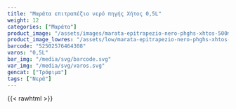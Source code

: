 ```yaml
---
title: "Μαράτα επιτραπέζιο νερό πηγής Χήτος 0,5L"
weight: 12
categories: ["Μαράτα"]
product_image: "/assets/images/marata-epitrapezio-nero-phghs-xhtos-500ml.jpg"
product_image_lowres: "/assets/low/marata-epitrapezio-nero-phghs-xhtos-500ml.jpg"
barcode: "52502576464308"
varos: "0,5L"
bar_img: "/media/svg/barcode.svg"
var_img: "/media/svg/varos.svg"
gencat: ["Τρόφιμα"]
tags: ["Νερά"]
---
```

{{< rawhtml >}}
        <style>
            #list1 {
                width: 50%;
                float: left;
                border-right: 1px solid #fff;
                box-sizing: border-box
            }

            #list2 {
                width: 50%;
                float: right
            }

            #list1in {
                padding: 10px;
                background: #eee;
                border-top: 1px solid #fff
            }
        </style>
<div class="sload259">
    <div class="product">
        <div id="sistatika">Συστατικά:</div>
        <div class="alltext">Επιτραπέζιο νερό. Εμφιαλώνεται στην πηγή ΧΗΤΟΣ (Έγκριση εμφιάλωσης 3342/01.07.2014 – Δ.Δ.Υ.
            Ιωαννίνων). Εμφιαλώνεται στην Ελλάδα από την ΧΗΤΟΣ Α.Β.Ε.Ε. (Άδεια Λειτ. Αρ. Πρωτ. 103-20.01.2017
            Δ.Α.Π.Ε.Ι.)</div>
        <div id="loipa">Διατήρηση και λοιπά στοιχεία προϊόντος</div>
        <div class="alltext">Συνιστάται η φύλαξη σε μέρος σκιερό και δροσερό, μακριά από οσμές.</div>
        <div id="barcode">
            <div id="barimage1"></div><span id="bartext">52502576464308</span>
        </div>
        <div id="varos">
            <div id="varosimage1"></div><span id="varostext">0,5L</span>
        </div>
        <div id="kivotio">ΠΕΡΙΕΧΟΜΕΝΟ ΚΙΒΩΤΙΟΥ:<br>12 τεμάχια Χ 500ml</div>
        <div style="background:#048ee2;color:#fff;padding:10px;text-align:center;border-bottom:1px solid #fff"><b>Μ.Ο.
                Αναλύσεων των 4 εποχών του 2019 (Γ.X.K.). pH 7,63</b></div>
        <div style="background:#444;color:#fff;padding:10px;text-align:center;border-bottom:1px solid #fff">
            <b>Αγωγιμότητα: 370,5µS/cm (20˚C)</b></div>
        <div style="background:#444;color:#fff;padding:10px;text-align:center"><b>Σκληρότητα: 216,33mg/l (ως CaCO₃)</b>
        </div>
<div class="tabout">
    <table id="diatable">
        <tbody>
        <tr>
        <td>
        <b>Κατιόντα (mg/l)</b>
        </td>
        <td>
        <b>Ανιόντα (mg/l)</b>
        </td>
        </tr>
        <tr>
        <td>
        Ca⁺⁺ 79,33
        </td>
        <td>
        HCO₃⁻ 230,43
        </td>
        </tr>
        <tr>
        <td>
        Mg⁺⁺ 4,42
        </td>
        <td>
        Cl⁻ 6,26
        </td>
        </tr>
        <tr>
        <td>
        Na⁺ 4,57
        </td>
        <td>
        SO₄⁻⁻ 17,0
        </td>
        </tr>
        <tr>
        <td>
        K⁺ 0,95
        </td>
        <td>
        NO₃⁻ 13,70
        </td>
        </tr>
        <tr>
        <td>
        NH₄⁺ 0,00
        </td>
        <td>
        NO₂⁻ 0,00
        </td>
        </tr>
        </tbody>
        </table>
</div>
<div class="keno"></div>
        <div class="pimg"><img alt="Μαράτα επιτραπέζιο νερό πηγής Χήτος 500ml"
                title="Μαράτα επιτραπέζιο νερό πηγής Χήτος 500ml"
                src="/assets/images/marata-epitrapezio-nero-phghs-xhtos-500ml.jpg"></div>
    </div>
</div>
{{< /rawhtml >}}